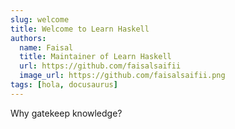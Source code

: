 ```yaml
---
slug: welcome
title: Welcome to Learn Haskell
authors:
  name: Faisal
  title: Maintainer of Learn Haskell
  url: https://github.com/faisalsaifii
  image_url: https://github.com/faisalsaifii.png
tags: [hola, docusaurus]
---
```


Why gatekeep knowledge?
